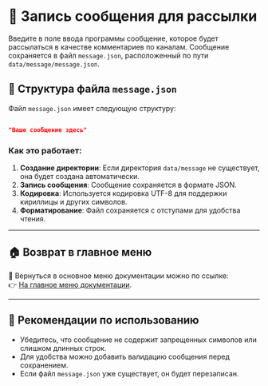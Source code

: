 # 📝 Запись сообщения для рассылки

Введите в поле ввода программы сообщение, которое будет рассылаться в качестве комментариев по каналам. Сообщение
сохраняется в файл `message.json`, расположенный по пути `data/message/message.json`.

## 📂 Структура файла `message.json`

Файл `message.json` имеет следующую структуру:

```json

"Ваше сообщение здесь"
```

### Как это работает:

1. **Создание директории**: Если директория `data/message` не существует, она будет создана автоматически.
2. **Запись сообщения**: Сообщение сохраняется в формате JSON.
3. **Кодировка**: Используется кодировка UTF-8 для поддержки кириллицы и других символов.
4. **Форматирование**: Файл сохраняется с отступами для удобства чтения.

---

## 🏠 Возврат в главное меню

🔗 Вернуться в основное меню документации можно по ссылке:  
👉 [На главное меню документации](https://github.com/pyadrus/Telegram_Commentator_GPT/blob/9e3130f21e039bde487ee40cc2cdefce31c6b047/doc/doc.md).

---

## 📌 Рекомендации по использованию

- Убедитесь, что сообщение не содержит запрещенных символов или слишком длинных строк.
- Для удобства можно добавить валидацию сообщения перед сохранением.
- Если файл `message.json` уже существует, он будет перезаписан.